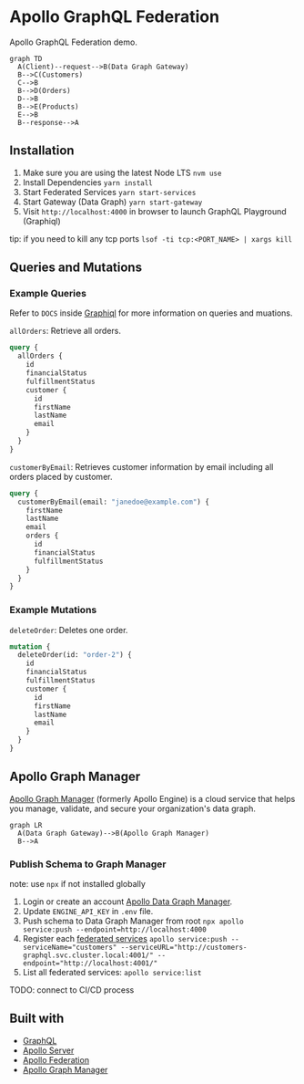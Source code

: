 # Apollo GraphQL Federation

Apollo GraphQL Federation demo.

```mermaid
graph TD
  A(Client)--request-->B(Data Graph Gateway)
  B-->C(Customers)
  C-->B
  B-->D(Orders)
  D-->B
  B-->E(Products)
  E-->B
  B--response-->A
```

## Installation

1. Make sure you are using the latest Node LTS `nvm use`
2. Install Dependencies `yarn install`
3. Start Federated Services `yarn start-services`
4. Start Gateway (Data Graph) `yarn start-gateway`
5. Visit `http://localhost:4000` in browser to launch GraphQL Playground (Graphiql)

tip: if you need to kill any tcp ports `lsof -ti tcp:<PORT_NAME> | xargs kill`

## Queries and Mutations

### Example Queries

Refer to `DOCS` inside [Graphiql](http://localhost:4000) for more information on queries and muations.

`allOrders`: Retrieve all orders.

```graphql
query {
  allOrders {
    id
    financialStatus
    fulfillmentStatus
    customer {
      id
      firstName
      lastName
      email
    }
  }
}
```

`customerByEmail`: Retrieves customer information by email including all orders placed by customer.

```graphql
query {
  customerByEmail(email: "janedoe@example.com") {
    firstName
    lastName
    email
    orders {
      id
      financialStatus
      fulfillmentStatus
    }
  }
}
```

### Example Mutations

`deleteOrder`: Deletes one order.

```graphql
mutation {
  deleteOrder(id: "order-2") {
    id
    financialStatus
    fulfillmentStatus
    customer {
      id
      firstName
      lastName
      email
    }
  }
}
```

## Apollo Graph Manager

[Apollo Graph Manager](https://www.apollographql.com/docs/graph-manager/) (formerly Apollo Engine) is a cloud service that helps you manage, validate, and secure your organization's data graph.

```mermaid
graph LR
  A(Data Graph Gateway)-->B(Apollo Graph Manager)
  B-->A
```

### Publish Schema to Graph Manager

note: use `npx` if not installed globally

1. Login or create an account [Apollo Data Graph Manager](https://engine.apollographql.com/login).
2. Update `ENGINE_API_KEY` in `.env` file.
3. Push schema to Data Graph Manager from root `npx apollo service:push --endpoint=http://localhost:4000`
4. Register each [federated services](https://www.apollographql.com/docs/graph-manager/federation/#registering-federated-services) `apollo service:push --serviceName="customers" --serviceURL="http://customers-graphql.svc.cluster.local:4001/" --endpoint="http://localhost:4001/"`
5. List all federated services: `apollo service:list`

TODO: connect to CI/CD process

## Built with

- [GraphQL](https://github.com/graphql)
- [Apollo Server](https://github.com/apollographql/apollo-server)
- [Apollo Federation](https://github.com/apollographql/apollo-server/tree/master/packages/apollo-federation)
- [Apollo Graph Manager](https://www.apollographql.com/docs/graph-manager/)
